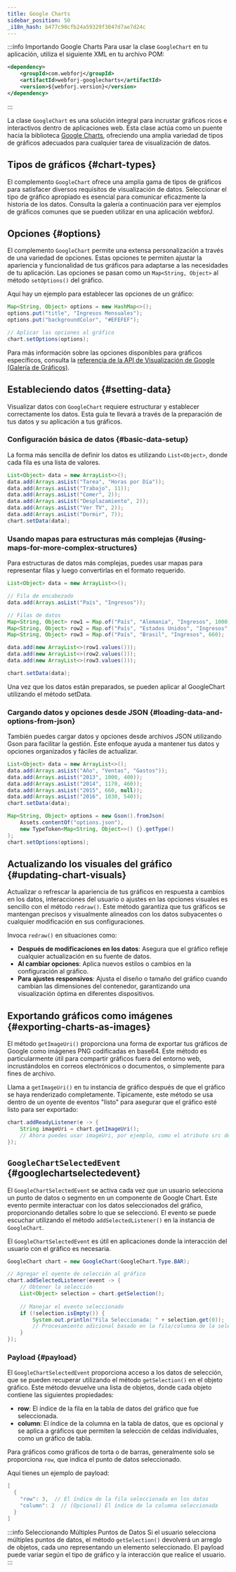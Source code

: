 ```yaml
---
title: Google Charts
sidebar_position: 50
_i18n_hash: b477c90cfb24a59329f3047d7ae7d24c
---
```

<DocChip chip='shadow' />
<DocChip chip='name' label="google-chart" exclude= 'true' />
<DocChip chip='since' label='23.06' />
<JavadocLink type="googlecharts" location="com/webforj/component/googlecharts/GoogleChart" top='true'/>

<!-- Breve descripción del componente y lo que hace -->

:::info Importando Google Charts
Para usar la clase `GoogleChart` en tu aplicación, utiliza el siguiente XML en tu archivo POM:

```xml
<dependency>
    <groupId>com.webforj</groupId>
    <artifactId>webforj-googlecharts</artifactId>
    <version>${webforj.version}</version>
</dependency>
```
:::

La clase `GoogleChart` es una solución integral para incrustar gráficos ricos e interactivos dentro de aplicaciones web. Esta clase actúa como un puente hacia la biblioteca [Google Charts](https://developers.google.com/chart), ofreciendo una amplia variedad de tipos de gráficos adecuados para cualquier tarea de visualización de datos.

<ComponentDemo 
path='/webforj/chart?' 
javaE='https://raw.githubusercontent.com/webforj/webforj-documentation/refs/heads/main/src/main/java/com/webforj/samples/views/googlecharts/ChartView.java'
cssURL='/css/googlecharts/chart.css'
height='300px'
/>


## Tipos de gráficos {#chart-types}

El complemento `GoogleChart` ofrece una amplia gama de tipos de gráficos para satisfacer diversos requisitos de visualización de datos. Seleccionar el tipo de gráfico apropiado es esencial para comunicar eficazmente la historia de los datos. Consulta la galería a continuación para ver ejemplos de gráficos comunes que se pueden utilizar en una aplicación webforJ.

<ComponentDemo 
path='/webforj/chartgallery?' 
javaE='https://raw.githubusercontent.com/webforj/webforj-documentation/refs/heads/main/src/main/java/com/webforj/samples/views/googlecharts/ChartGalleryView.java'
cssURL='/css/googlecharts/chartGallery.css'
height='600px'
/>

## Opciones {#options}

El complemento `GoogleChart` permite una extensa personalización a través de una variedad de opciones. Estas opciones te permiten ajustar la apariencia y funcionalidad de tus gráficos para adaptarse a las necesidades de tu aplicación. Las opciones se pasan como un `Map<String, Object>` al método `setOptions()` del gráfico. 

Aquí hay un ejemplo para establecer las opciones de un gráfico:

```java
Map<String, Object> options = new HashMap<>();
options.put("title", "Ingresos Mensuales");
options.put("backgroundColor", "#EFEFEF");

// Aplicar las opciones al gráfico
chart.setOptions(options);
```

Para más información sobre las opciones disponibles para gráficos específicos, consulta la [referencia de la API de Visualización de Google (Galería de Gráficos)](https://developers.google.com/chart/interactive/docs/gallery).

## Estableciendo datos {#setting-data}

Visualizar datos con `GoogleChart` requiere estructurar y establecer correctamente los datos. Esta guía te llevará a través de la preparación de tus datos y su aplicación a tus gráficos.

### Configuración básica de datos {#basic-data-setup}

La forma más sencilla de definir los datos es utilizando `List<Object>`, donde cada fila es una lista de valores.

```java
List<Object> data = new ArrayList<>();
data.add(Arrays.asList("Tarea", "Horas por Día"));
data.add(Arrays.asList("Trabajo", 11));
data.add(Arrays.asList("Comer", 2));
data.add(Arrays.asList("Desplazamiento", 2));
data.add(Arrays.asList("Ver TV", 2));
data.add(Arrays.asList("Dormir", 7));
chart.setData(data);
```

### Usando mapas para estructuras más complejas {#using-maps-for-more-complex-structures}

Para estructuras de datos más complejas, puedes usar mapas para representar filas y luego convertirlas en el formato requerido.

```java
List<Object> data = new ArrayList<>();

// Fila de encabezado
data.add(Arrays.asList("País", "Ingresos"));

// Filas de datos
Map<String, Object> row1 = Map.of("País", "Alemania", "Ingresos", 1000);
Map<String, Object> row2 = Map.of("País", "Estados Unidos", "Ingresos", 1170);
Map<String, Object> row3 = Map.of("País", "Brasil", "Ingresos", 660);

data.add(new ArrayList<>(row1.values()));
data.add(new ArrayList<>(row2.values()));
data.add(new ArrayList<>(row3.values()));

chart.setData(data);
```

Una vez que los datos están preparados, se pueden aplicar al GoogleChart utilizando el método setData.

<ComponentDemo 
path='/webforj/chartsettingdata?' 
javaE='https://raw.githubusercontent.com/webforj/webforj-documentation/refs/heads/main/src/main/java/com/webforj/samples/views/googlecharts/ChartSettingDataView.java'
height='300px'
/>

<!-- tabs={['ChartDemoSettingData.java']} -->

### Cargando datos y opciones desde JSON {#loading-data-and-options-from-json}

También puedes cargar datos y opciones desde archivos JSON utilizando Gson para facilitar la gestión. Este enfoque ayuda a mantener tus datos y opciones organizados y fáciles de actualizar.

```java
List<Object> data = new ArrayList<>();
data.add(Arrays.asList("Año", "Ventas", "Gastos"));
data.add(Arrays.asList("2013", 1000, 400));
data.add(Arrays.asList("2014", 1170, 460));
data.add(Arrays.asList("2015", 660, null)); 
data.add(Arrays.asList("2016", 1030, 540));
chart.setData(data);

Map<String, Object> options = new Gson().fromJson(
    Assets.contentOf("options.json"),
    new TypeToken<Map<String, Object>>() {}.getType()
);
chart.setOptions(options);
```

## Actualizando los visuales del gráfico {#updating-chart-visuals}

Actualizar o refrescar la apariencia de tus gráficos en respuesta a cambios en los datos, interacciones del usuario o ajustes en las opciones visuales es sencillo con el método `redraw()`. Este método garantiza que tus gráficos se mantengan precisos y visualmente alineados con los datos subyacentes o cualquier modificación en sus configuraciones.

Invoca `redraw()` en situaciones como:

- **Después de modificaciones en los datos**: Asegura que el gráfico refleje cualquier actualización en su fuente de datos.
- **Al cambiar opciones**: Aplica nuevos estilos o cambios en la configuración al gráfico.
- **Para ajustes responsivos**: Ajusta el diseño o tamaño del gráfico cuando cambian las dimensiones del contenedor, garantizando una visualización óptima en diferentes dispositivos.

<ComponentDemo 
path='/webforj/chartredraw?' 
javaE='https://raw.githubusercontent.com/webforj/webforj-documentation/refs/heads/main/src/main/java/com/webforj/samples/views/googlecharts/ChartRedrawView.java'
cssURL='/css/googlecharts/chartRedraw.css'
height='650px'
/>

<!-- tabs={['ChartDemoRedraw.java', 'redrawchart_styles.css']} -->

## Exportando gráficos como imágenes {#exporting-charts-as-images}

El método `getImageUri()` proporciona una forma de exportar tus gráficos de Google como imágenes PNG codificadas en base64. Este método es particularmente útil para compartir gráficos fuera del entorno web, incrustándolos en correos electrónicos o documentos, o simplemente para fines de archivo.

Llama a `getImageUri()` en tu instancia de gráfico después de que el gráfico se haya renderizado completamente. Típicamente, este método se usa dentro de un oyente de eventos "listo" para asegurar que el gráfico esté listo para ser exportado:

```java
chart.addReadyListener(e -> {
    String imageUri = chart.getImageUri();
    // Ahora puedes usar imageUri, por ejemplo, como el atributo src de una etiqueta img
});
```

## `GoogleChartSelectedEvent` {#googlechartselectedevent}

El `GoogleChartSelectedEvent` se activa cada vez que un usuario selecciona un punto de datos o segmento en un componente de Google Chart. Este evento permite interactuar con los datos seleccionados del gráfico, proporcionando detalles sobre lo que se seleccionó. El evento se puede escuchar utilizando el método `addSelectedListener()` en la instancia de `GoogleChart`.

El `GoogleChartSelectedEvent` es útil en aplicaciones donde la interacción del usuario con el gráfico es necesaria. 

```java
GoogleChart chart = new GoogleChart(GoogleChart.Type.BAR);

// Agregar el oyente de selección al gráfico
chart.addSelectedListener(event -> {
    // Obtener la selección
    List<Object> selection = chart.getSelection();
    
    // Manejar el evento seleccionado
    if (!selection.isEmpty()) {
        System.out.println("Fila Seleccionada: " + selection.get(0));
        // Procesamiento adicional basado en la fila/columna de la selección
    }
});
```

### Payload {#payload}
El `GoogleChartSelectedEvent` proporciona acceso a los datos de selección, que se pueden recuperar utilizando el método `getSelection()` en el objeto gráfico. Este método devuelve una lista de objetos, donde cada objeto contiene las siguientes propiedades:

- **row**: El índice de la fila en la tabla de datos del gráfico que fue seleccionada.
- **column**: El índice de la columna en la tabla de datos, que es opcional y se aplica a gráficos que permiten la selección de celdas individuales, como un gráfico de tabla.
  
Para gráficos como gráficos de torta o de barras, generalmente solo se proporciona `row`, que indica el punto de datos seleccionado.

Aquí tienes un ejemplo de payload:
```java
[
  {
    "row": 3,  // El índice de la fila seleccionada en los datos
    "column": 2  // (Opcional) El índice de la columna seleccionada
  }
]
```

:::info Seleccionando Múltiples Puntos de Datos
Si el usuario selecciona múltiples puntos de datos, el método `getSelection()` devolverá un arreglo de objetos, cada uno representando un elemento seleccionado. El payload puede variar según el tipo de gráfico y la interacción que realice el usuario.
:::
